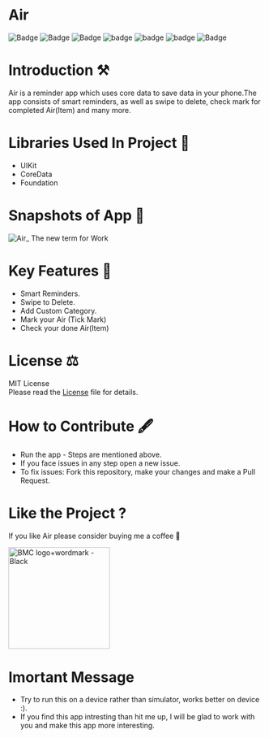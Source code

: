 # Air

![Badge](https://img.shields.io/badge/License-MIT-yellow)
![Badge](https://img.shields.io/badge/Core-Data-pink)
![Badge](https://img.shields.io/badge/Xcode-11.6-green)
![badge](https://img.shields.io/badge/Swift-5.0-red)
![badge](https://img.shields.io/badge/iOS-13-blue)
![badge](https://img.shields.io/badge/Platfrom-iOS-orange)
![Badge](https://img.shields.io/badge/Reminder-Application-yellowgreen)


# Introduction ⚒  
Air is a reminder app which uses core data to save data in your phone.The app consists of smart reminders, as well as swipe to delete, check mark for completed Air(Item) and many more.

# Libraries Used In Project 📒 

* UIKit <br>
* CoreData
* Foundation

# Snapshots of App 📸

![Air_ The new term for  Work](https://user-images.githubusercontent.com/56252259/90679740-3ddef500-e27e-11ea-9119-7d0dfa1bc3e7.png)


# Key Features 🔐
* Smart Reminders.
* Swipe to Delete.
* Add Custom Category.
* Mark your Air (Tick Mark)
* Check your done Air(Item)

# License ⚖️  

MIT License<br> Please read the [License](https://github.com/gokulnair2001/Air/blob/master/LICENSE) file for details.

# How to Contribute 🖋 

* Run the app - Steps are mentioned above.
* If you face issues in any step open a new issue.
* To fix issues: Fork this repository, make your changes and make a Pull Request. 

# Like the Project ?
If you like Air please consider buying me a coffee 🥰

[<img width="200" alt="BMC logo+wordmark - Black" src="https://user-images.githubusercontent.com/56252259/98195548-0c55fb80-1f48-11eb-8293-02131a0d908c.png">](https://www.buymeacoffee.com/gokulnair)

# Imortant Message 

* Try to run this on a device rather than simulator, works better on device :). 
* If you find this app intresting than hit me up, I will be glad to work with you and make this app more interesting. 
